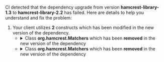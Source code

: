 CI detected that the dependency upgrade from version **hamcrest-library-1.3** to **hamcrest-library-2.2** has failed. Here are details to help you understand and fix the problem:
1. Your client utilizes **2** constructs which has been modified in the new version of the dependency.
   * <details>
        <summary>Class <b>org.hamcrest.Matchers</b> which has been <b>removed</b> in the new version of the dependency</summary>
            
        * <details>
          <summary>The failure is identified from the logs generated in the build process. </summary>
          
            *   >[[ERROR] /jcabi-http/src/main/java/com/jcabi/http/mock/MkQueryMatchers.java:[34,20] cannot find symbol<br>&nbsp;&nbsp;&nbsp;&nbsp;  symbol:   class Matchers
  location: package org.hamcrest
](https://github.com/chains-project/breaking-good/actions/runs/8110103454/job/22166641300#step:4:1849)
            *   An error was detected in line 34 which is making use of an outdated API.
             ``` java
             34   import org.hamcrest.Matchers;;
            ```

          </details>
            
     </details>
   * <details>
        <summary>Class <b>org.hamcrest.Matchers</b> which has been <b>removed</b> in the new version of the dependency</summary>
            
        * <details>
          <summary>The failure is identified from the logs generated in the build process. </summary>
          
            *   >[[ERROR] /jcabi-http/src/main/java/com/jcabi/http/response/RestResponse.java:[48,20] cannot find symbol<br>&nbsp;&nbsp;&nbsp;&nbsp;  symbol:   class Matchers
  location: package org.hamcrest
](https://github.com/chains-project/breaking-good/actions/runs/8110103454/job/22166641300#step:4:1850)
            *   An error was detected in line 48 which is making use of an outdated API.
             ``` java
             48   import org.hamcrest.Matchers;;
            ```

          </details>
            
     </details>


